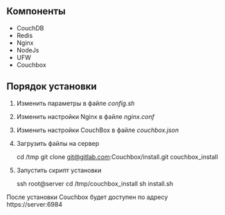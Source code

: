 Компоненты
----------

 - CouchDB
 - Redis
 - Nginx
 - NodeJs
 - UFW
 - Couchbox

Порядок установки
-----------------

 1. Изменить параметры в файле *config.sh*
 2. Изменить настройки Nginx в файле *nginx.conf*
 3. Изменить настройки CouchBox в файле *couchbox.json*
 4. Загрузить файлы на сервер

    cd /tmp
    git clone git@gitlab.com:Couchbox/install.git couchbox_install

 5. Запустить скрипт установки

    ssh root@server
    cd /tmp/couchbox_install
    sh install.sh

После установки Couchbox будет доступен по адресу https://server:6984
